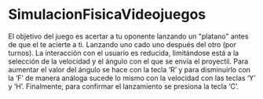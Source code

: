 # SimulacionFisicaVideojuegos
El objetivo del juego es acertar a tu oponente lanzando un "platano" antes de que el te acierte a ti. Lanzando uno cado uno después del otro (por turnos).
La interacción con el usuario es reducida, limitándose está a la selección de la velocidad y el ángulo con el que se envía el proyectil. 
Para aumentar el valor del ángulo se hace con la tecla ‘R’ y para disminuirlo con la ‘F’ de manera análoga sucede lo mismo con la velocidad con las teclas ‘Y’ y ‘H’. Finalmente, para confirmar el lanzamiento se presiona la tecla ‘C’.